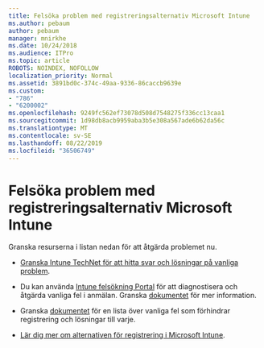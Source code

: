 ```yaml
---
title: Felsöka problem med registreringsalternativ Microsoft Intune
ms.author: pebaum
author: pebaum
manager: mnirkhe
ms.date: 10/24/2018
ms.audience: ITPro
ms.topic: article
ROBOTS: NOINDEX, NOFOLLOW
localization_priority: Normal
ms.assetid: 3891bd0c-374c-49aa-9336-86caccb9639e
ms.custom:
- "786"
- "6200002"
ms.openlocfilehash: 9249fc562ef73078d508d7548275f336cc13caa1
ms.sourcegitcommit: 1d98db8acb9959aba3b5e308a567ade6b62da56c
ms.translationtype: MT
ms.contentlocale: sv-SE
ms.lasthandoff: 08/22/2019
ms.locfileid: "36506749"
---
```

# <a name="troubleshoot-issues-with-enrollment-options-microsoft-intune"></a>Felsöka problem med registreringsalternativ Microsoft Intune

Granska resurserna i listan nedan för att åtgärda problemet nu.
  
- [Granska Intune TechNet för att hitta svar och lösningar på vanliga problem](https://social.technet.microsoft.com/Forums/home?category=microsoftintune&amp;filter=alltypes&amp;sort=lastpostdesc).

- Du kan använda [Intune felsökning Portal](https://aka.ms/intunetroubleshooting) för att diagnostisera och åtgärda vanliga fel i anmälan. Granska [dokumentet](https://docs.microsoft.com/intune/help-desk-operators) för mer information.

- Granska [dokumentet](https://docs.microsoft.com/intune-classic/Troubleshoot/troubleshoot-device-enrollment-in-intune) för en lista över vanliga fel som förhindrar registrering och lösningar till varje.

- [Lär dig mer om alternativen för registrering i Microsoft Intune](https://docs.microsoft.com/intune/enrollment-options).

